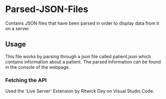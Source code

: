 # Parsed-JSON-Files
Contains JSON files that have been parsed in order to display data from it on a server.

## Usage
This file works by parsing through a json file called patient.json which contains information about a patient. The parsed information can be found in the console of the webpage.

### Fetching the API
Used the 'Live Server' Extension by Ritwick Dey on Visual Studio Code. 


